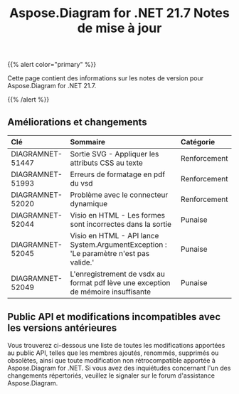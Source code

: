﻿---
title: Aspose.Diagram for .NET 21.7 Notes de mise à jour
type: docs
weight: 6
url: /fr/net/aspose-diagram-for-net-21-7-release-notes/
---
{{% alert color="primary" %}} 

Cette page contient des informations sur les notes de version pour Aspose.Diagram for .NET 21.7.

{{% /alert %}} 
## **Améliorations et changements**

|**Clé**|**Sommaire**|**Catégorie**|
|:- |:- |:- |
|DIAGRAMNET-51447|Sortie SVG - Appliquer les attributs CSS au texte|Renforcement|
|DIAGRAMNET-51993|Erreurs de formatage en pdf du vsd|Renforcement|
|DIAGRAMNET-52020|Problème avec le connecteur dynamique|Renforcement|
|DIAGRAMNET-52044|Visio en HTML - Les formes sont incorrectes dans la sortie|Punaise|
|DIAGRAMNET-52045|Visio en HTML - API lance System.ArgumentException : 'Le paramètre n'est pas valide.'|Punaise|
|DIAGRAMNET-52049|L'enregistrement de vsdx au format pdf lève une exception de mémoire insuffisante|Punaise|

## **Public API et modifications incompatibles avec les versions antérieures**
Vous trouverez ci-dessous une liste de toutes les modifications apportées au public API, telles que les membres ajoutés, renommés, supprimés ou obsolètes, ainsi que toute modification non rétrocompatible apportée à Aspose.Diagram for .NET. Si vous avez des inquiétudes concernant l'un des changements répertoriés, veuillez le signaler sur le forum d'assistance Aspose.Diagram.





